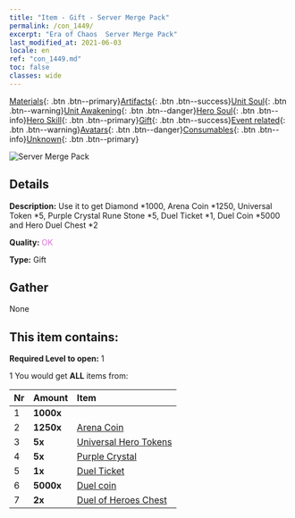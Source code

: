 ```yaml
---
title: "Item - Gift - Server Merge Pack"
permalink: /con_1449/
excerpt: "Era of Chaos  Server Merge Pack"
last_modified_at: 2021-06-03
locale: en
ref: "con_1449.md"
toc: false
classes: wide
---
```

 [Materials](/Items/){: .btn .btn--primary}[Artifacts](/Items/Artifacts/){: .btn .btn--success}[Unit Soul](/Items/UnitSoul/){: .btn .btn--warning}[Unit Awakening](/Items/UnitAwakening/){: .btn .btn--danger}[Hero Soul](/Items/HeroSoul/){: .btn .btn--info}[Hero Skill](/Items/HeroSkill/){: .btn .btn--primary}[Gift](/Items/Gift/){: .btn .btn--success}[Event related](/Items/Events/){: .btn .btn--warning}[Avatars](/Items/Avatars/){: .btn .btn--danger}[Consumables](/Items/Consumables/){: .btn .btn--info}[Unknown](/Items/Unknown/){: .btn .btn--primary}

 ![Server Merge Pack](/images/t/i_907063.png)

## Details
 **Description:** Use it to get Diamond *1000, Arena Coin *1250, Universal Token *5, Purple Crystal Rune Stone *5, Duel Ticket *1, Duel Coin *5000 and Hero Duel Chest *2

 **Quality:** <span style="color: #DA70D6">OK</span>

 **Type:** Gift

## Gather

  None

## This item contains:

 **Required Level to open:** 1

 1 You would get **ALL** items  from:

  | Nr | Amount |     Item    |
  |:---|:-------|:------------|
  | 1 |  **1000x** | <i class="fas fa-gem"/> |  | 
  | 2 |  **1250x** | [Arena Coin](/Items/con_903/) |  | 
  | 3 |  **5x** | [Universal Hero Tokens](/Items/her_358/) |  | 
  | 4 |  **5x** | [Purple Crystal](/Items/con_720/) |  | 
  | 5 |  **1x** | [Duel Ticket](/Items/con_784/) |  | 
  | 6 |  **5000x** | [Duel coin](/Items/con_907/) |  | 
  | 7 |  **2x** | [Duel of Heroes Chest](/Items/con_1008/) |  | 
